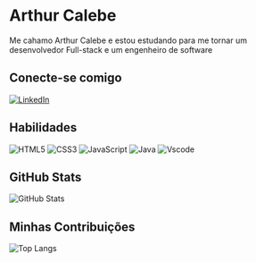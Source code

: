 # Arthur Calebe

Me cahamo Arthur Calebe e estou estudando para me tornar um desenvolvedor Full-stack e um engenheiro de software

## Conecte-se comigo

[![LinkedIn](https://img.shields.io/badge/LinkedIn-0077B5?style=for-the-badge&logo=linkedin&)](https://www.linkedin.com/in/arthur-calebe-a411b9319/)


## Habilidades

![HTML5](https://img.shields.io/badge/HTML5-E34F26?style=for-the-badge&logo=html5&logoColor=white)
![CSS3](https://img.shields.io/badge/CSS3-1572B6?style=for-the-badge&logo=css3&logoColor=white)
![JavaScript](https://img.shields.io/badge/JavaScript-F7DF1E?style=for-the-badge&logo=javascript&logoColor=black)
![Java](https://img.shields.io/badge/java-%23ED8B00.svg?style=for-the-badge&logo=openjdk&logoColor=white)
![Vscode](https://img.shields.io/badge/Vscode-007ACC?style=for-the-badge&logo=visual-studio-code&logoColor=white)

## GitHub Stats

![GitHub Stats](https://github-readme-stats.vercel.app/api?username=Arthur-Calebe&theme=transparent&bg_color=000&border_color=30A3DC&show_icons=true&icon_color=30A3DC&title_color=E94D5F&text_color=FFF)

## Minhas Contribuições 

![Top Langs](https://github-readme-stats-git-masterrstaa-rickstaa.vercel.app/api/top-langs/?username=Arthur-Calebe&bg_color=000&border_color=30A3DC&title_color=E94D5F&text_color=FFF)
